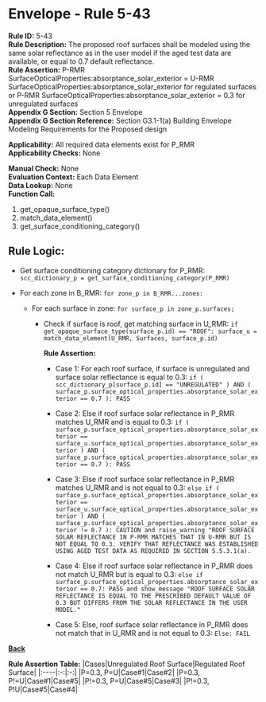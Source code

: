 
# Envelope - Rule 5-43  

**Rule ID:** 5-43  
**Rule Description:** The  proposed roof surfaces shall be modeled using the same solar reflectance as in the user model if the aged test data are available, or equal to 0.7 default reflectance.  
**Rule Assertion:** P-RMR SurfaceOpticalProperties:absorptance_solar_exterior = U-RMR SurfaceOpticalProperties:absorptance_solar_exterior for regulated surfaces or P-RMR SurfaceOpticalProperties:absorptance_solar_exterior = 0.3 for unregulated surfaces  
**Appendix G Section:** Section 5 Envelope  
**Appendix G Section Reference:** Section G3.1-1(a) Building Envelope Modeling Requirements for the Proposed design  

**Applicability:** All required data elements exist for P_RMR  
**Applicability Checks:**  None  

**Manual Check:** None  
**Evaluation Context:** Each Data Element  
**Data Lookup:** None  
**Function Call:**  

  1. get_opaque_surface_type()
  2. match_data_element()
  3. get_surface_conditioning_category()

## Rule Logic:  

- Get surface conditioning category dictionary for P_RMR: `scc_dictionary_p = get_surface_conditioning_category(P_RMR)`

- For each zone in B_RMR: `for zone_p in B_RMR...zones:`

  - For each surface in zone: `for surface_p in zone_p.surfaces;`

    - Check if surface is roof, get matching surface in U_RMR: `if get_opaque_surface_type(surface_p.id) == "ROOF": surface_u = match_data_element(U_RMR, Surfaces, surface_p.id)`

      **Rule Assertion:**  

      - Case 1: For each roof surface, if surface is unregulated and surface solar reflectance is equal to 0.3: `if ( scc_dictionary_p[surface_p.id] == "UNREGULATED" ) AND ( surface_p.surface_optical_properties.absorptance_solar_exterior == 0.7 ): PASS`

      - Case 2: Else if roof surface solar reflectance in P_RMR matches U_RMR and is equal to 0.3: `if ( surface_p.surface_optical_properties.absorptance_solar_exterior == surface_u.surface_optical_properties.absorptance_solar_exterior ) AND ( surface_p.surface_optical_properties.absorptance_solar_exterior == 0.7 ): PASS`

      - Case 3: Else if roof surface solar reflectance in P_RMR matches U_RMR and is not equal to 0.3: `else if ( surface_p.surface_optical_properties.absorptance_solar_exterior == surface_u.surface_optical_properties.absorptance_solar_exterior ) AND ( surface_p.surface_optical_properties.absorptance_solar_exterior != 0.7 ): CAUTION and raise_warning "ROOF SURFACE SOLAR REFLECTANCE IN P-RMR MATCHES THAT IN U-RMR BUT IS NOT EQUAL TO 0.3. VERIFY THAT REFLECTANCE WAS ESTABLISHED USING AGED TEST DATA AS REQUIRED IN SECTION 5.5.3.1(a).`

      - Case 4: Else if roof surface solar reflectance in P_RMR does not match U_RMR but is equal to 0.3: `else if surface_p.surface_optical_properties.absorptance_solar_exterior == 0.7: PASS and show_message "ROOF SURFACE SOLAR REFLECTANCE IS EQUAL TO THE PRESCRIBED DEFAULT VALUE OF 0.3 BUT DIFFERS FROM THE SOLAR REFLECTANCE IN THE USER MODEL."`

      - Case 5: Else, roof surface solar reflectance in P_RMR does not match that in U_RMR and is not equal to 0.3: `Else: FAIL`

**[Back](../_toc.md)**

**Rule Assertion Table:**
|Cases|Unregulated Roof Surface|Regulated Roof Surface|
|:----|:-:|:-:|
|P=0.3, P=U|Case#1|Case#2|
|P=0.3, P!=U|Case#1|Case#5|
|P!=0.3, P=U|Case#5|Case#3|
|P!=0.3, P!U|Case#5|Case#4|
